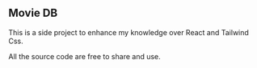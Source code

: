 ## Movie DB

This is a side project to enhance my knowledge over React and Tailwind Css.

All the source code are free to share and use.
